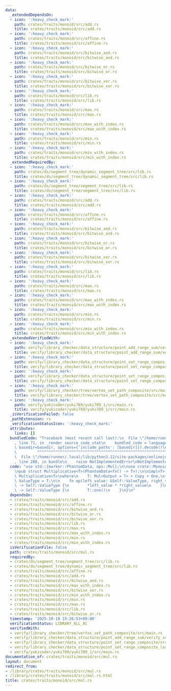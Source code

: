 ```yaml
---
data:
  _extendedDependsOn:
  - icon: ':heavy_check_mark:'
    path: crates/traits/monoid/src/add.rs
    title: crates/traits/monoid/src/add.rs
  - icon: ':heavy_check_mark:'
    path: crates/traits/monoid/src/affine.rs
    title: crates/traits/monoid/src/affine.rs
  - icon: ':heavy_check_mark:'
    path: crates/traits/monoid/src/bitwise_and.rs
    title: crates/traits/monoid/src/bitwise_and.rs
  - icon: ':heavy_check_mark:'
    path: crates/traits/monoid/src/bitwise_or.rs
    title: crates/traits/monoid/src/bitwise_or.rs
  - icon: ':heavy_check_mark:'
    path: crates/traits/monoid/src/bitwise_xor.rs
    title: crates/traits/monoid/src/bitwise_xor.rs
  - icon: ':heavy_check_mark:'
    path: crates/traits/monoid/src/lib.rs
    title: crates/traits/monoid/src/lib.rs
  - icon: ':heavy_check_mark:'
    path: crates/traits/monoid/src/max.rs
    title: crates/traits/monoid/src/max.rs
  - icon: ':heavy_check_mark:'
    path: crates/traits/monoid/src/max_with_index.rs
    title: crates/traits/monoid/src/max_with_index.rs
  - icon: ':heavy_check_mark:'
    path: crates/traits/monoid/src/min.rs
    title: crates/traits/monoid/src/min.rs
  - icon: ':heavy_check_mark:'
    path: crates/traits/monoid/src/min_with_index.rs
    title: crates/traits/monoid/src/min_with_index.rs
  _extendedRequiredBy:
  - icon: ':heavy_check_mark:'
    path: crates/ds/segment_tree/dynamic_segment_tree/src/lib.rs
    title: crates/ds/segment_tree/dynamic_segment_tree/src/lib.rs
  - icon: ':heavy_check_mark:'
    path: crates/ds/segment_tree/segment_tree/src/lib.rs
    title: crates/ds/segment_tree/segment_tree/src/lib.rs
  - icon: ':heavy_check_mark:'
    path: crates/traits/monoid/src/add.rs
    title: crates/traits/monoid/src/add.rs
  - icon: ':heavy_check_mark:'
    path: crates/traits/monoid/src/affine.rs
    title: crates/traits/monoid/src/affine.rs
  - icon: ':heavy_check_mark:'
    path: crates/traits/monoid/src/bitwise_and.rs
    title: crates/traits/monoid/src/bitwise_and.rs
  - icon: ':heavy_check_mark:'
    path: crates/traits/monoid/src/bitwise_or.rs
    title: crates/traits/monoid/src/bitwise_or.rs
  - icon: ':heavy_check_mark:'
    path: crates/traits/monoid/src/bitwise_xor.rs
    title: crates/traits/monoid/src/bitwise_xor.rs
  - icon: ':heavy_check_mark:'
    path: crates/traits/monoid/src/lib.rs
    title: crates/traits/monoid/src/lib.rs
  - icon: ':heavy_check_mark:'
    path: crates/traits/monoid/src/max.rs
    title: crates/traits/monoid/src/max.rs
  - icon: ':heavy_check_mark:'
    path: crates/traits/monoid/src/max_with_index.rs
    title: crates/traits/monoid/src/max_with_index.rs
  - icon: ':heavy_check_mark:'
    path: crates/traits/monoid/src/min.rs
    title: crates/traits/monoid/src/min.rs
  - icon: ':heavy_check_mark:'
    path: crates/traits/monoid/src/min_with_index.rs
    title: crates/traits/monoid/src/min_with_index.rs
  _extendedVerifiedWith:
  - icon: ':heavy_check_mark:'
    path: verify/library_checker/data_structure/point_add_range_sum/verify_segment_tree/src/main.rs
    title: verify/library_checker/data_structure/point_add_range_sum/verify_segment_tree/src/main.rs
  - icon: ':heavy_check_mark:'
    path: verify/library_checker/data_structure/point_set_range_composite/src/main.rs
    title: verify/library_checker/data_structure/point_set_range_composite/src/main.rs
  - icon: ':heavy_check_mark:'
    path: verify/library_checker/data_structure/point_set_range_composite_large_array/verify_dynamic_segment_tree/src/main.rs
    title: verify/library_checker/data_structure/point_set_range_composite_large_array/verify_dynamic_segment_tree/src/main.rs
  - icon: ':heavy_check_mark:'
    path: verify/library_checker/tree/vertex_set_path_composite/src/main.rs
    title: verify/library_checker/tree/vertex_set_path_composite/src/main.rs
  - icon: ':heavy_check_mark:'
    path: verify/yukicoder/yuki789/yuki789_1/src/main.rs
    title: verify/yukicoder/yuki789/yuki789_1/src/main.rs
  _isVerificationFailed: false
  _pathExtension: rs
  _verificationStatusIcon: ':heavy_check_mark:'
  attributes:
    links: []
  bundledCode: "Traceback (most recent call last):\n  File \"/home/runner/.local/lib/python3.12/site-packages/onlinejudge_verify/documentation/build.py\"\
    , line 71, in _render_source_code_stat\n    bundled_code = language.bundle(stat.path,\
    \ basedir=basedir, options={'include_paths': [basedir]}).decode()\n          \
    \         ^^^^^^^^^^^^^^^^^^^^^^^^^^^^^^^^^^^^^^^^^^^^^^^^^^^^^^^^^^^^^^^^^^^^^^^^^^^^^^^^^\n\
    \  File \"/home/runner/.local/lib/python3.12/site-packages/onlinejudge_verify/languages/rust.py\"\
    , line 288, in bundle\n    raise NotImplementedError\nNotImplementedError\n"
  code: "use std::{marker::PhantomData, ops::Mul};\n\nuse crate::Monoid;\nuse numeric::one::One;\n\
    \npub struct Multiplicative<T>(PhantomData<fn() -> T>);\n\nimpl<T> Monoid for\
    \ Multiplicative<T>\nwhere\n    T: Mul<Output = T> + Copy + One,\n{\n    type\
    \ ValueType = T;\n\n    fn op(left_value: &Self::ValueType, right_value: &Self::ValueType)\
    \ -> Self::ValueType {\n        *left_value * *right_value\n    }\n\n    fn unit()\
    \ -> Self::ValueType {\n        T::one()\n    }\n}\n"
  dependsOn:
  - crates/traits/monoid/src/add.rs
  - crates/traits/monoid/src/affine.rs
  - crates/traits/monoid/src/bitwise_and.rs
  - crates/traits/monoid/src/bitwise_or.rs
  - crates/traits/monoid/src/bitwise_xor.rs
  - crates/traits/monoid/src/lib.rs
  - crates/traits/monoid/src/max.rs
  - crates/traits/monoid/src/max_with_index.rs
  - crates/traits/monoid/src/min.rs
  - crates/traits/monoid/src/min_with_index.rs
  isVerificationFile: false
  path: crates/traits/monoid/src/mul.rs
  requiredBy:
  - crates/ds/segment_tree/segment_tree/src/lib.rs
  - crates/ds/segment_tree/dynamic_segment_tree/src/lib.rs
  - crates/traits/monoid/src/affine.rs
  - crates/traits/monoid/src/add.rs
  - crates/traits/monoid/src/bitwise_and.rs
  - crates/traits/monoid/src/max_with_index.rs
  - crates/traits/monoid/src/bitwise_xor.rs
  - crates/traits/monoid/src/min_with_index.rs
  - crates/traits/monoid/src/min.rs
  - crates/traits/monoid/src/max.rs
  - crates/traits/monoid/src/lib.rs
  - crates/traits/monoid/src/bitwise_or.rs
  timestamp: '2025-10-18 15:26:53+09:00'
  verificationStatus: LIBRARY_ALL_AC
  verifiedWith:
  - verify/library_checker/tree/vertex_set_path_composite/src/main.rs
  - verify/library_checker/data_structure/point_add_range_sum/verify_segment_tree/src/main.rs
  - verify/library_checker/data_structure/point_set_range_composite/src/main.rs
  - verify/library_checker/data_structure/point_set_range_composite_large_array/verify_dynamic_segment_tree/src/main.rs
  - verify/yukicoder/yuki789/yuki789_1/src/main.rs
documentation_of: crates/traits/monoid/src/mul.rs
layout: document
redirect_from:
- /library/crates/traits/monoid/src/mul.rs
- /library/crates/traits/monoid/src/mul.rs.html
title: crates/traits/monoid/src/mul.rs
---
```


